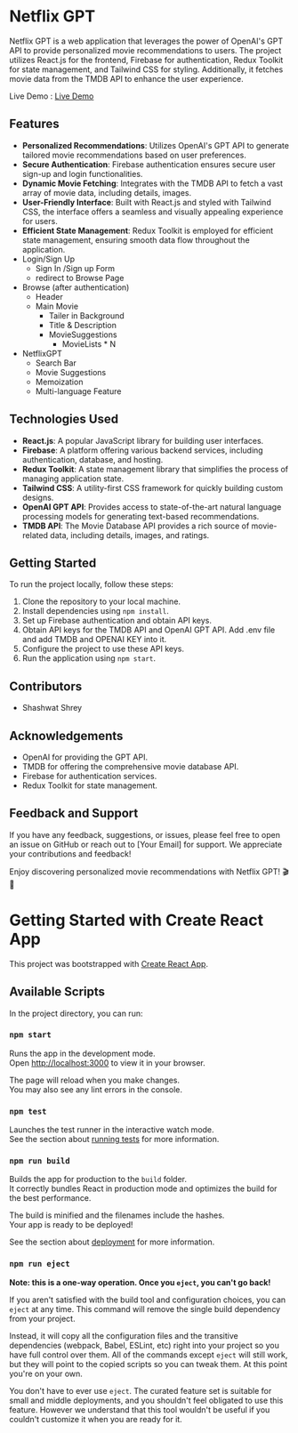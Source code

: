 # Netflix GPT

Netflix GPT is a web application that leverages the power of OpenAI's GPT API to provide personalized movie recommendations to users. The project utilizes React.js for the frontend, Firebase for authentication, Redux Toolkit for state management, and Tailwind CSS for styling. Additionally, it fetches movie data from the TMDB API to enhance the user experience.

Live Demo : [Live Demo](https://netflixgpt-433bc.web.app/ "Live Demo")

## Features

- **Personalized Recommendations**: Utilizes OpenAI's GPT API to generate tailored movie recommendations based on user preferences.
- **Secure Authentication**: Firebase authentication ensures secure user sign-up and login functionalities.
- **Dynamic Movie Fetching**: Integrates with the TMDB API to fetch a vast array of movie data, including details, images.
- **User-Friendly Interface**: Built with React.js and styled with Tailwind CSS, the interface offers a seamless and visually appealing experience for users.
- **Efficient State Management**: Redux Toolkit is employed for efficient state management, ensuring smooth data flow throughout the application.
- Login/Sign Up
    - Sign In /Sign up Form
    - redirect to Browse Page
- Browse (after authentication)
    - Header
    - Main Movie
        - Tailer in Background
        - Title & Description
        - MovieSuggestions
            - MovieLists * N 
- NetflixGPT
    - Search Bar
    - Movie Suggestions
    - Memoization
    - Multi-language Feature

## Technologies Used

- **React.js**: A popular JavaScript library for building user interfaces.
- **Firebase**: A platform offering various backend services, including authentication, database, and hosting.
- **Redux Toolkit**: A state management library that simplifies the process of managing application state.
- **Tailwind CSS**: A utility-first CSS framework for quickly building custom designs.
- **OpenAI GPT API**: Provides access to state-of-the-art natural language processing models for generating text-based recommendations.
- **TMDB API**: The Movie Database API provides a rich source of movie-related data, including details, images, and ratings.

## Getting Started

To run the project locally, follow these steps:

1. Clone the repository to your local machine.
2. Install dependencies using `npm install`.
3. Set up Firebase authentication and obtain API keys.
4. Obtain API keys for the TMDB API and OpenAI GPT API. Add .env file and add TMDB and OPENAI KEY into it.
5. Configure the project to use these API keys.
6. Run the application using `npm start`.

## Contributors

- Shashwat Shrey

## Acknowledgements

- OpenAI for providing the GPT API.
- TMDB for offering the comprehensive movie database API.
- Firebase for authentication services.
- Redux Toolkit for state management.

## Feedback and Support

If you have any feedback, suggestions, or issues, please feel free to open an issue on GitHub or reach out to [Your Email] for support. We appreciate your contributions and feedback!

Enjoy discovering personalized movie recommendations with Netflix GPT! 🎬🍿

# Getting Started with Create React App

This project was bootstrapped with [Create React App](https://github.com/facebook/create-react-app).

## Available Scripts

In the project directory, you can run:

### `npm start`

Runs the app in the development mode.\
Open [http://localhost:3000](http://localhost:3000) to view it in your browser.

The page will reload when you make changes.\
You may also see any lint errors in the console.

### `npm test`

Launches the test runner in the interactive watch mode.\
See the section about [running tests](https://facebook.github.io/create-react-app/docs/running-tests) for more information.

### `npm run build`

Builds the app for production to the `build` folder.\
It correctly bundles React in production mode and optimizes the build for the best performance.

The build is minified and the filenames include the hashes.\
Your app is ready to be deployed!

See the section about [deployment](https://facebook.github.io/create-react-app/docs/deployment) for more information.

### `npm run eject`

**Note: this is a one-way operation. Once you `eject`, you can't go back!**

If you aren't satisfied with the build tool and configuration choices, you can `eject` at any time. This command will remove the single build dependency from your project.

Instead, it will copy all the configuration files and the transitive dependencies (webpack, Babel, ESLint, etc) right into your project so you have full control over them. All of the commands except `eject` will still work, but they will point to the copied scripts so you can tweak them. At this point you're on your own.

You don't have to ever use `eject`. The curated feature set is suitable for small and middle deployments, and you shouldn't feel obligated to use this feature. However we understand that this tool wouldn't be useful if you couldn't customize it when you are ready for it.
